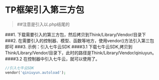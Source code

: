 # TP框架引入第三方包
> ##注意是引入以.php结尾的

###1. 下载需要引入的第三方包，然后拷贝到Think/Library/Vendor/目录下
###2. 在需要引入的控制器、模型、函数等地方，使用vendor()方法引入第三包即可
###3. 示例：引入七牛云SDK
####3.1 下载七牛云SDK,拷贝到Think/Library/Vendor/目录下，此时的路径是Think/Library/Vendor/qiniuyun。
####3.2 在控制器中引入七牛云，就可以使用了。
```php
//引入七牛云SDK
vendor('qiniuyun.autoload');
```